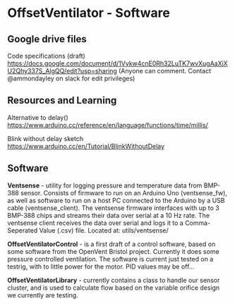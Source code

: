 # OffsetVentilator - Software

## Google drive files

Code specifications (draft) https://docs.google.com/document/d/1Vykw4cnE0Rh32LuTK7wvXugAaXiXU2Qhy337S_AlgQQ/edit?usp=sharing (Anyone can comment. Contact @ammondayley on slack for edit privileges)

## Resources and Learning 

Alternative to delay() https://www.arduino.cc/reference/en/language/functions/time/millis/

Blink without delay sketch https://www.arduino.cc/en/Tutorial/BlinkWithoutDelay

## Software
**Ventsense** - utility for logging pressure and temperature data from BMP-388 sensor. Consists of firmware to run on 
an Arduino Uno (ventsense_fw), as well as software to run on a host PC connected to the Arduino by a USB cable 
(ventsense_client). The ventsense firmware interfaces with up to 3 BMP-388 chips and streams their data over serial 
at a 10 Hz rate. The ventsense client receives the data over serial and logs it to a Comma-Seperated Value (.csv) file. 
Located at: utils/ventsense/

**OffsetVentilatorControl** - is a first draft of a control software, based on some software from the OpenVent Bristol project.
Currently it does some pressure controlled ventilation. The software is current just tested on a testrig, with to little power for the motor. PID values may be off...

**OffsetVentilatorLibrary** - currently contains a class to handle our sensor cluster, and is used to calculate flow based on the variable orifice design we currently are testing.
